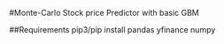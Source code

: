 #Monte-Carlo Stock price Predictor with basic GBM

##Requirements
pip3/pip install pandas yfinance numpy
